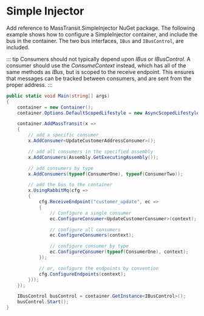 # Simple Injector

Add reference to MassTransit.SimpleInjector NuGet package. The following example shows how to configure a  SimpleInjector container, and include the bus in the
container. The two bus interfaces, `IBus` and `IBusControl`, are included.

::: tip
Consumers should not typically depend upon <i>IBus</i> or <i>IBusControl</i>. A consumer should use the <i>ConsumeContext</i>
instead, which has all of the same methods as <i>IBus</i>, but is scoped to the receive endpoint. This ensures that
messages can be tracked between consumers, and are sent from the proper address.
:::

```csharp
public static void Main(string[] args)
{
    container = new Container();
    container.Options.DefaultScopedLifestyle = new AsyncScopedLifestyle();

    container.AddMassTransit(x =>
    {
        // add a specific consumer
        x.AddConsumer<UpdateCustomerAddressConsumer>();

        // add all consumers in the specified assembly
        x.AddConsumers(Assembly.GetExecutingAssembly());

        // add consumers by type
        x.AddConsumers(typeof(ConsumerOne), typeof(ConsumerTwo));

        // add the bus to the container
        x.UsingRabbitMq(cfg =>
        {
            cfg.ReceiveEndpoint("customer_update", ec =>
            {
                // Configure a single consumer
                ec.ConfigureConsumer<UpdateCustomerConsumer>(context);

                // configure all consumers
                ec.ConfigureConsumers(context);

                // configure consumer by type
                ec.ConfigureConsumer(typeof(ConsumerOne), context);
            });

            // or, configure the endpoints by convention
            cfg.ConfigureEndpoints(context);
        }));
    });

    IBusControl busControl = container.GetInstance<IBusControl>();
    busControl.Start();
}
```